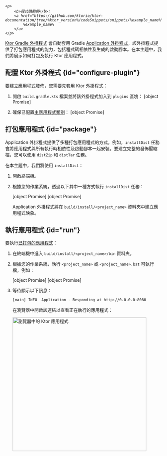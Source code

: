 [//]: # (title: 建立應用程式發佈)

<tldr>
<var name="example_name" value="deployment-ktor-plugin"/>

    <p>
        <b>程式碼範例</b>:
        <a href="https://github.com/ktorio/ktor-documentation/tree/%ktor_version%/codeSnippets/snippets/%example_name%">
            %example_name%
        </a>
    </p>
    
</tldr>

[Ktor Gradle 外掛程式](https://github.com/ktorio/ktor-build-plugins) 會自動套用 Gradle [Application 外掛程式](https://docs.gradle.org/current/userguide/application_plugin.html)，該外掛程式提供了打包應用程式的能力，包括程式碼相依性及生成的啟動腳本。在本主題中，我們將展示如何打包及執行 Ktor 應用程式。

## 配置 Ktor 外掛程式 {id="configure-plugin"}
要建立應用程式發佈，您需要先套用 Ktor 外掛程式：
1. 開啟 `build.gradle.kts` 檔案並將該外掛程式加入到 `plugins` 區塊：
   [object Promise]

2. 確保已配置[主應用程式類別](server-dependencies.topic#create-entry-point)：
   [object Promise]

## 打包應用程式 {id="package"}
Application 外掛程式提供了多種打包應用程式的方式，例如，`installDist` 任務會將應用程式與所有執行時相依性及啟動腳本一起安裝。要建立完整的發佈壓縮檔，您可以使用 `distZip` 和 `distTar` 任務。

在本主題中，我們將使用 `installDist`：
1. 開啟終端機。
2. 根據您的作業系統，透過以下其中一種方式執行 `installDist` 任務：
   
   <tabs group="os">
   <tab title="Linux/macOS" group-key="unix">
   [object Promise]
   </tab>
   <tab title="Windows" group-key="windows">
   [object Promise]
   </tab>
   </tabs>

   Application 外掛程式將在 `build/install/<project_name>` 資料夾中建立應用程式映象。

## 執行應用程式 {id="run"}
要執行[已打包的應用程式](#package)：
1. 在終端機中進入 `build/install/<project_name>/bin` 資料夾。
2. 根據您的作業系統，執行 `<project_name>` 或 `<project_name>.bat` 可執行檔，例如：

   <snippet id="run_executable">
   <tabs group="os">
   <tab title="Linux/macOS" group-key="unix">
   [object Promise]
   </tab>
   <tab title="Windows" group-key="windows">
   [object Promise]
   </tab>
   </tabs>
   </snippet>
   
3. 等待顯示以下訊息：
   ```Bash
   [main] INFO  Application - Responding at http://0.0.0.0:8080
   ```
   在瀏覽器中開啟該連結以查看正在執行的應用程式：

   <img src="ktor_idea_new_project_browser.png" alt="瀏覽器中的 Ktor 應用程式" width="430"/>